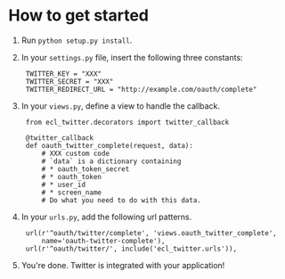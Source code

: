 How to get started
==================

1. Run `python setup.py install`.

2. In your `settings.py` file, insert the following three constants:

        TWITTER_KEY = "XXX"
        TWITTER_SECRET = "XXX"
        TWITTER_REDIRECT_URL = "http://example.com/oauth/complete"

3. In your `views.py`, define a view to handle the callback.

        from ecl_twitter.decorators import twitter_callback

        @twitter_callback
        def oauth_twitter_complete(request, data):
            # XXX custom code
            # `data` is a dictionary containing
            # * oauth_token_secret
            # * oauth_token
            # * user_id
            # * screen_name
            # Do what you need to do with this data.


3. In your `urls.py`, add the following url patterns.

        url(r'^oauth/twitter/complete', 'views.oauth_twitter_complete',
            name='oauth-twitter-complete'),
        url(r'^oauth/twitter/', include('ecl_twitter.urls')),

4. You're done. Twitter is integrated with your application!


